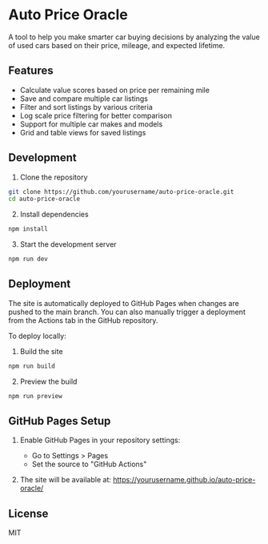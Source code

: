 # Auto Price Oracle

A tool to help you make smarter car buying decisions by analyzing the value of used cars based on their price, mileage, and expected lifetime.

## Features

- Calculate value scores based on price per remaining mile
- Save and compare multiple car listings
- Filter and sort listings by various criteria
- Log scale price filtering for better comparison
- Support for multiple car makes and models
- Grid and table views for saved listings

## Development

1. Clone the repository
```bash
git clone https://github.com/yourusername/auto-price-oracle.git
cd auto-price-oracle
```

2. Install dependencies
```bash
npm install
```

3. Start the development server
```bash
npm run dev
```

## Deployment

The site is automatically deployed to GitHub Pages when changes are pushed to the main branch. You can also manually trigger a deployment from the Actions tab in the GitHub repository.

To deploy locally:

1. Build the site
```bash
npm run build
```

2. Preview the build
```bash
npm run preview
```

## GitHub Pages Setup

1. Enable GitHub Pages in your repository settings:
   - Go to Settings > Pages
   - Set the source to "GitHub Actions"

2. The site will be available at: https://yourusername.github.io/auto-price-oracle/

## License

MIT

